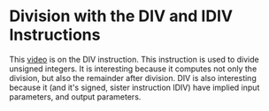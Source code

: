 # Division with the DIV and IDIV Instructions

This [video](https://www.youtube.com/watch?v=vwTYM0oSwjg) is on the DIV instruction. This instruction is used to divide unsigned integers. It is interesting because it computes not only the division, but also the remainder after division. DIV is also interesting because it (and it's signed, sister instruction IDIV) have implied input parameters, and output parameters.
